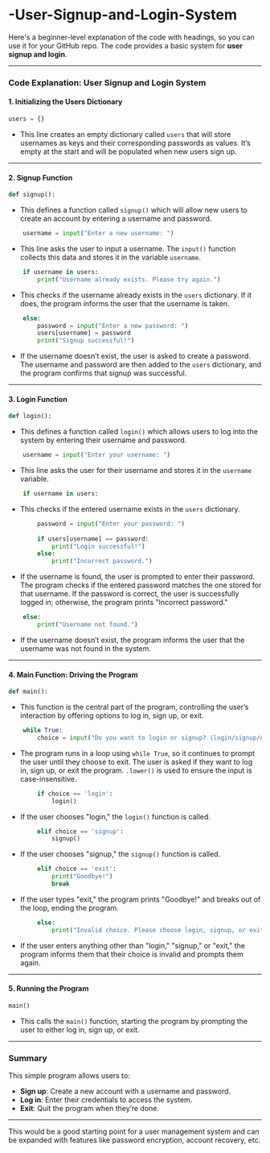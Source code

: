 # -User-Signup-and-Login-System
Here's a beginner-level explanation of the code with headings, so you can use it for your GitHub repo. The code provides a basic system for **user signup and login**.

---

### **Code Explanation: User Signup and Login System**

#### **1. Initializing the Users Dictionary**
```python
users = {}
```
- This line creates an empty dictionary called `users` that will store usernames as keys and their corresponding passwords as values. It’s empty at the start and will be populated when new users sign up.

---

#### **2. Signup Function**
```python
def signup():
```
- This defines a function called `signup()` which will allow new users to create an account by entering a username and password.

```python
    username = input("Enter a new username: ")
```
- This line asks the user to input a username. The `input()` function collects this data and stores it in the variable `username`.

```python
    if username in users:
        print("Username already exists. Please try again.")
```
- This checks if the username already exists in the `users` dictionary. If it does, the program informs the user that the username is taken.

```python
    else:
        password = input("Enter a new password: ")
        users[username] = password
        print("Signup successful!")
```
- If the username doesn’t exist, the user is asked to create a password. The username and password are then added to the `users` dictionary, and the program confirms that signup was successful.

---

#### **3. Login Function**
```python
def login():
```
- This defines a function called `login()` which allows users to log into the system by entering their username and password.

```python
    username = input("Enter your username: ")
```
- This line asks the user for their username and stores it in the `username` variable.

```python
    if username in users:
```
- This checks if the entered username exists in the `users` dictionary.

```python
        password = input("Enter your password: ")
        
        if users[username] == password:
            print("Login successful!")
        else:
            print("Incorrect password.")
```
- If the username is found, the user is prompted to enter their password. The program checks if the entered password matches the one stored for that username. If the password is correct, the user is successfully logged in; otherwise, the program prints "Incorrect password."

```python
    else:
        print("Username not found.")
```
- If the username doesn’t exist, the program informs the user that the username was not found in the system.

---

#### **4. Main Function: Driving the Program**
```python
def main():
```
- This function is the central part of the program, controlling the user’s interaction by offering options to log in, sign up, or exit.

```python
    while True:
        choice = input("Do you want to login or signup? (login/signup/exit): ").lower()
```
- The program runs in a loop using `while True`, so it continues to prompt the user until they choose to exit. The user is asked if they want to log in, sign up, or exit the program. `.lower()` is used to ensure the input is case-insensitive.

```python
        if choice == 'login':
            login()
```
- If the user chooses "login," the `login()` function is called.

```python
        elif choice == 'signup':
            signup()
```
- If the user chooses "signup," the `signup()` function is called.

```python
        elif choice == 'exit':
            print("Goodbye!")
            break
```
- If the user types "exit," the program prints "Goodbye!" and breaks out of the loop, ending the program.

```python
        else:
            print("Invalid choice. Please choose login, signup, or exit.")
```
- If the user enters anything other than "login," "signup," or "exit," the program informs them that their choice is invalid and prompts them again.

---

#### **5. Running the Program**
```python
main()
```
- This calls the `main()` function, starting the program by prompting the user to either log in, sign up, or exit.

---

### **Summary**
This simple program allows users to:
- **Sign up**: Create a new account with a username and password.
- **Log in**: Enter their credentials to access the system.
- **Exit**: Quit the program when they’re done.

---

This would be a good starting point for a user management system and can be expanded with features like password encryption, account recovery, etc.